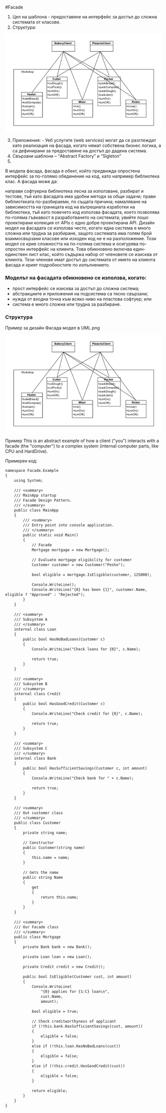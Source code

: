 
#Facade
1.	Цел на шаблона  - предоставяне на интерфейс за достъп до сложна системата от класове.
2.	Структура:
 
<p align="center"><a href="https://github.com/tddold/Telerik-Academy/blob/master/Programming%20with%20C%23/4.%20High-Quality-Code/HW/17.%20Design%20Patterns/Homework/Structural/Picture/Facade.png"><img src="https://github.com/tddold/Telerik-Academy/blob/master/Programming%20with%20C%23/4.%20High-Quality-Code/HW/17.%20Design%20Patterns/Homework/Structural/Picture/Facade.png" /></a></p>

3.	Приложения: - Уеб услугите (web services) могат да се разглеждат като реализация на фасада, когато нямат собствена бизнес логика, а са дефинирани за предоставяне на достъп до дадена система.
4.	Свързани шаблони – “Abstract Factory” и “Sigleton”
5.	
В модела фасада,  фасада е обект, който предвижда опростена интерфейс за по-голямо обединение на код, като например библиотека клас. A фасада може да:

направи софтуерна библиотека лесна за използване, разбират и тестове, тъй като фасадата има удобни методи за общи задачи;
прави библиотеката по-разбираеми, по същата причина;
намаляване на зависимостта на границата код на вътрешната изработки на библиотека, тъй като повечето код използва фасадата, което позволява по-голяма гъвкавост в разработването на системата;
увийте лошо проектирани колекция от APIs с едно добре проектирана API.
Дизайн модел на фасадата се използва често, когато една система е много сложна или трудна за разбиране, защото системата има голям брой взаимосвързани класове или изходен код не е на разположение. Този модел се крие сложността на по-голяма система и осигурява по-опростен интерфейс на клиента. Това обикновено включва един-единствен лист клас, който съдържа набор от членовете се изисква от клиента. Тези членове имат достъп до системата от името на клиента фасада и крият подробностите по изпълнението.

### Моделът на фасадата обикновено се използва, когато:

-   прост интерфейс се изисква за достъп до сложна система;
-   абстракциите и приложения на подсистема са тясно свързани;
-   нужда от входна точка към всяко ниво на пластова софтуер; или
-   система е много сложна или трудна за разбиране.

### Структура
Пример за дизайн Фасада модел в UML.png
<p align="center"><a href="https://github.com/tddold/Telerik-Academy/blob/master/Programming%20with%20C%23/4.%20High-Quality-Code/HW/17.%20Design%20Patterns/Homework/Picture/Facade.png"><img src="https://github.com/tddold/Telerik-Academy/blob/master/Programming%20with%20C%23/4.%20High-Quality-Code/HW/17.%20Design%20Patterns/Homework/Picture/Facade.png" /></a></p>

Пример
This is an abstract example of how a client ("you") interacts with a facade (the "computer") to a complex system (internal computer parts, like CPU and HardDrive).

Примерен код:
```
namespace Facade.Example
{
    using System;

    /// <summary>
    /// MainApp startup
    /// Facade Design Pattern.
    /// </summary>
    public class MainApp
    {
        /// <summary>
        /// Entry point into console application.
        /// </summary>
        public static void Main()
        {
            // Facade
            Mortgage mortgage = new Mortgage();

            // Evaluate mortgage eligibility for customer
            Customer customer = new Customer("Pesho");

            bool eligible = mortgage.IsEligible(customer, 125000);

            Console.WriteLine();
            Console.WriteLine("{0} has been {1}", customer.Name, eligible ? "Approved" : "Rejected");
        }
    }
    
    /// <summary>
    /// Subsystem A
    /// </summary>
    internal class Loan
    {
        public bool HasNoBadLoans(Customer c)
        {
            Console.WriteLine("Check loans for {0}", c.Name);

            return true;
        }
    }
    
    /// <summary>
    /// Subsystem B
    /// </summary>
    internal class Credit
    {
        public bool HasGoodCredit(Customer c)
        {
            Console.WriteLine("Check credit for {0}", c.Name);

            return true;
        }
    }
    
    /// <summary>
    /// Subsystem C
    /// </summary>
    internal class Bank
    {
        public bool HasSufficientSavings(Customer c, int amount)
        {
            Console.WriteLine("Check bank for " + c.Name);

            return true;
        }
    }
    
    /// <summary>
    /// Out customer class
    /// </summary>
    public class Customer
    {
        private string name;

        // Constructor
        public Customer(string name)
        {
            this.name = name;
        }

        // Gets the name
        public string Name
        {
            get
            {
                return this.name;
            }
        }
    }
    
    /// <summary>
    /// Our Facade class
    /// </summary>
    public class Mortgage
    {
        private Bank bank = new Bank();

        private Loan loan = new Loan();

        private Credit credit = new Credit();

        public bool IsEligible(Customer cust, int amount)
        {
            Console.WriteLine(
                "{0} applies for {1:C} loan\n",
                cust.Name, 
                amount);

            bool eligible = true;

            // Check creditworthyness of applicant
            if (!this.bank.HasSufficientSavings(cust, amount))
            {
                eligible = false;
            }
            else if (!this.loan.HasNoBadLoans(cust))
            {
                eligible = false;
            }
            else if (!this.credit.HasGoodCredit(cust))
            {
                eligible = false;
            }

            return eligible;
        }
    }
}

```
